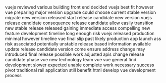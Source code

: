 vuejs reviewed various building front end decided vuejs best fit however vue preparing major version upgrade could choose current stable version migrate new version released start release candidate new version vuejs release candidate consequence release candidate allow easily transition new stable release released gaining immediate access compelling new feature development timeline long enough risk vuejs released production minimal however timeline vue final slip past likely production app launch ass risk associated potentially unstable release based information available update release candidate version come ensure address change may introduced final release possible work adjusted apis change release candidate phase vue new technology team vue vue general find development slower expected unable complete work necessary success pivot traditional rail application still benefit html develop vue development process